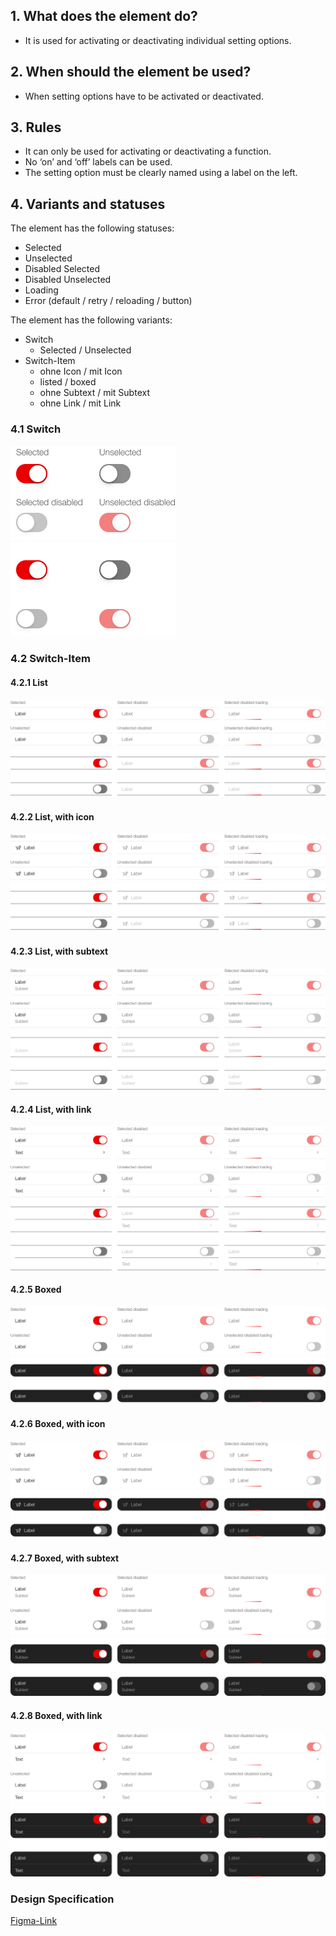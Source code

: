 ## 1. What does the element do?
*   It is used for activating or deactivating individual setting options.

## 2. When should the element be used?
*   When setting options have to be activated or deactivated.

## 3. Rules
*   It can only be used for activating or deactivating a function.
*   No ‘on’ and ‘off’ labels can be used.
*   The setting option must be clearly named using a label on the left.

## 4. Variants and statuses
The element has the following statuses:
*   Selected
*   Unselected
*   Disabled Selected
*   Disabled Unselected
*   Loading
*   Error (default / retry / reloading / button)

The element has the following variants:
*   Switch
    *   Selected / Unselected
*   Switch-Item
    *   ohne Icon / mit Icon
    *   listed / boxed
    *   ohne Subtext / mit Subtext
    *   ohne Link / mit Link

<label class="switch" style="display:none"><input type="checkbox"><span class="slider round"></span></label>

### 4.1 Switch
![Darstellung des Switch](https://raw.githubusercontent.com/sbb-design-systems/design-system-mobile-documentation/doku-update/documentation/switch/images/switch-default-light.png 'class: image light')
![Darstellung des Switch](https://raw.githubusercontent.com/sbb-design-systems/design-system-mobile-documentation/doku-update/documentation/switch/images/switch-default-dark.png 'class: image dark hide')

### 4.2 Switch-Item
#### 4.2.1 List
![Darstellung des Switch](https://raw.githubusercontent.com/sbb-design-systems/design-system-mobile-documentation/doku-update/documentation/switch/images/switch-item-list-light.png 'class: image light')
![Darstellung des Switch](https://raw.githubusercontent.com/sbb-design-systems/design-system-mobile-documentation/doku-update/documentation/switch/images/switch-item-list-dark.png 'class: image dark hide')

#### 4.2.2 List, with icon
![Darstellung des Switch](https://raw.githubusercontent.com/sbb-design-systems/design-system-mobile-documentation/doku-update/documentation/switch/images/switch-item-list-icon-light.png 'class: image light')
![Darstellung des Switch](https://raw.githubusercontent.com/sbb-design-systems/design-system-mobile-documentation/doku-update/documentation/switch/images/switch-item-list-icon-dark.png 'class: image dark hide')

#### 4.2.3 List, with subtext
![Darstellung des Switch](https://raw.githubusercontent.com/sbb-design-systems/design-system-mobile-documentation/doku-update/documentation/switch/images/switch-item-list-subtext-light.png 'class: image light')
![Darstellung des Switch](https://raw.githubusercontent.com/sbb-design-systems/design-system-mobile-documentation/doku-update/documentation/switch/images/switch-item-list-subtext-dark.png 'class: image dark hide')

#### 4.2.4 List, with link
![Darstellung des Switch](https://raw.githubusercontent.com/sbb-design-systems/design-system-mobile-documentation/doku-update/documentation/switch/images/switch-item-list-link-light.png 'class: image light')
![Darstellung des Switch](https://raw.githubusercontent.com/sbb-design-systems/design-system-mobile-documentation/doku-update/documentation/switch/images/switch-item-list-link-dark.png 'class: image dark hide')

#### 4.2.5 Boxed
![Darstellung des Switch](https://raw.githubusercontent.com/sbb-design-systems/design-system-mobile-documentation/doku-update/documentation/switch/images/switch-item-boxed-light.png 'class: image light')
![Darstellung des Switch](https://raw.githubusercontent.com/sbb-design-systems/design-system-mobile-documentation/doku-update/documentation/switch/images/switch-item-boxed-dark.png 'class: image dark hide')

#### 4.2.6 Boxed, with icon
![Darstellung des Switch](https://raw.githubusercontent.com/sbb-design-systems/design-system-mobile-documentation/doku-update/documentation/switch/images/switch-item-boxed-icon-light.png 'class: image light')
![Darstellung des Switch](https://raw.githubusercontent.com/sbb-design-systems/design-system-mobile-documentation/doku-update/documentation/switch/images/switch-item-boxed-icon-dark.png 'class: image dark hide')

#### 4.2.7 Boxed, with subtext
![Darstellung des Switch](https://raw.githubusercontent.com/sbb-design-systems/design-system-mobile-documentation/doku-update/documentation/switch/images/switch-item-boxed-subtext-light.png 'class: image light')
![Darstellung des Switch](https://raw.githubusercontent.com/sbb-design-systems/design-system-mobile-documentation/doku-update/documentation/switch/images/switch-item-boxed-subtext-dark.png 'class: image dark hide')

#### 4.2.8 Boxed, with link
![Darstellung des Switch](https://raw.githubusercontent.com/sbb-design-systems/design-system-mobile-documentation/doku-update/documentation/switch/images/switch-item-boxed-link-light.png 'class: image light')
![Darstellung des Switch](https://raw.githubusercontent.com/sbb-design-systems/design-system-mobile-documentation/doku-update/documentation/switch/images/switch-item-boxed-link-dark.png 'class: image dark hide')

### Design Specification
[Figma-Link](https://www.figma.com/file/WOtLIam1xwrqcgnAITsEhV/Design-System-Mobile?node-id=37%3A7760)